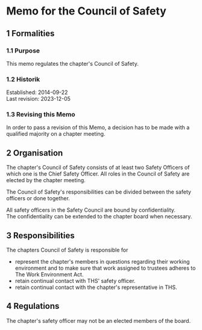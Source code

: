 # Memo for the Council of Safety

## 1 Formalities

### 1.1 Purpose

This memo regulates the chapter's Council of Safety.

### 1.2 Historik

Established: 2014-09-22  
Last revision: 2023-12-05

### 1.3 Revising this Memo
In order to pass a revision of this Memo, a decision has to be made with a qualified majority on a chapter meeting.

## 2 Organisation

The chapter's Council of Safety consists of at least two Safety Officers of which one is the Chief Safety Officer.
All roles in the Council of Safety are elected by the chapter meeting.

The Council of Safety's responsibilities can be divided between the safety officers or done together.

All safety officers in the Safety Council are bound by confidentiality.  
The confidentiality can be extended to the chapter board when necessary.

## 3 Responsibilities

The chapters Council of Safety is responsible for

- represent the chapter's members in questions regarding their working environment and to make sure that work assigned to trustees adheres to The Work Environment Act.
- retain continual contact with THS' safety officer.  
- retain continual contact with the chapter's representative in THS.

## 4 Regulations

The chapter's safety officer may not be an elected members of the board.
